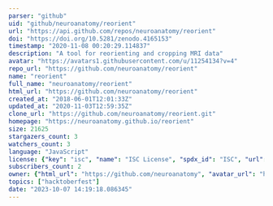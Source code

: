 ```yaml
---
parser: "github"
uid: "github/neuroanatomy/reorient"
url: "https://api.github.com/repos/neuroanatomy/reorient"
doi: "https://doi.org/10.5281/zenodo.4165153"
timestamp: "2020-11-08 00:20:29.114837"
description: "A tool for reorienting and cropping MRI data"
avatar: "https://avatars1.githubusercontent.com/u/11254134?v=4"
repo_url: "https://github.com/neuroanatomy/reorient"
name: "reorient"
full_name: "neuroanatomy/reorient"
html_url: "https://github.com/neuroanatomy/reorient"
created_at: "2018-06-01T12:01:33Z"
updated_at: "2020-11-03T12:59:35Z"
clone_url: "https://github.com/neuroanatomy/reorient.git"
homepage: "https://neuroanatomy.github.io/reorient"
size: 21625
stargazers_count: 3
watchers_count: 3
language: "JavaScript"
license: {"key": "isc", "name": "ISC License", "spdx_id": "ISC", "url": "https://api.github.com/licenses/isc", "node_id": "MDc6TGljZW5zZTEw"}
subscribers_count: 2
owner: {"html_url": "https://github.com/neuroanatomy", "avatar_url": "https://avatars1.githubusercontent.com/u/11254134?v=4", "login": "neuroanatomy", "type": "Organization"}
topics: ["hacktoberfest"]
date: "2023-10-07 14:19:18.086345"
---
```

